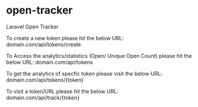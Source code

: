 # open-tracker
Laravel Open Tracker


To create a new token please hit the below URL: 
domain.com/api/tokens/create


To Access the analytics/statistics (Open/ Unique Open Count) please hit the below URL: 
domain.com/api/tokens


To get the analytics of specfic token please visit the below URL: 
domain.com/api/tokens/{token}


To visit a token/URL please hit the below URL: 
domain.com/api/track/{token}


